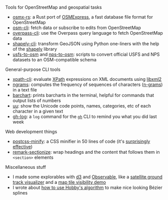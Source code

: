 Tools for OpenStreetMap and geospatial tasks

- [osmx-rs]:
  a Rust port of [OSMExpress](https://github.com/protomaps/OSMExpress/), a fast database file format for OpenStreetMap 
- [osm-cli]:
  fetch data or subscribe to edits from OpenStreetMap
- [overpass-cli]:
  use the Overpass query language to fetch OpenStreetMap data
- [shapely-cli]:
  transform GeoJSON using Python one-liners with the help of the [shapely](https://shapely.readthedocs.io/en/stable/manual.html) library
- [usfs-to-osm] and [nps-to-osm]: scripts to convert official USFS and NPS datasets to an OSM-compatible schema

General-purpose CLI tools

- [xpath-cli]:
  evaluate [XPath](https://en.wikipedia.org/wiki/XPath) expressions on XML documents using [libxml2](https://gitlab.gnome.org/GNOME/libxml2/-/wikis/home)
- [ngrams]:
  computes the frequency of sequences of characters ([n-grams](https://en.wikipedia.org/wiki/N-gram)) in a text file
- [barchart]:
  prints barcharts in the terminal, helpful for commands that output lists of numbers
- [uu]:
  show the Unicode code points, names, categories, etc of each character in a given text
- [gh-log]:
  a `log` command for the [`gh`](https://cli.github.com/) CLI to remind you what you did last week

Web development things

- [postcss-minify]: a CSS minifier in 50 lines of code (it's [surprisingly effective](https://www.jakelow.com/blog/introducing-postcss-minify))
- [remark-sectionize]: wrap headings and the content that follows them in `<section>` elements

Miscellaneous stuff

- I made some explorables with [d3](https://d3js.org/) and [Observable](https://observablehq.com/@jake-low),
  like a [satellite ground track visualizer](https://observablehq.com/@jake-low/satellite-ground-track-visualizer)
  and a [map tile visibility demo](https://observablehq.com/@jake-low/web-mercator-tile-visibility)
- I wrote about [how to use Hobby's algorithm](https://www.jakelow.com/blog/hobby-curves) to make nice looking Bézier splines
 
[barchart]: https://github.com/jake-low/barchart
[gh-log]: https://github.com/jake-low/gh-log
[ngrams]: https://github.com/jake-low/ngrams
[nps-to-osm]: https://github.com/jake-low/nps-to-osm
[osm-cli]: https://github.com/jake-low/osm-cli
[osmx-rs]: https://github.com/jake-low/osmx-rs
[overpass-cli]: https://github.com/jake-low/overpass-cli
[postcss-minify]: https://github.com/jake-low/postcss-minify
[remark-sectionize]: https://github.com/jake-low/remark-sectionize
[shapely-cli]: https://github.com/jake-low/shapely-cli
[usfs-to-osm]: https://github.com/jake-low/usfs-to-osm
[uu]: https://github.com/jake-low/uu
[xpath-cli]: https://github.com/jake-low/xpath-cli
